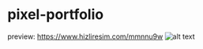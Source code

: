 # pixel-portfolio

preview: https://www.hizliresim.com/mmnnu9w
![alt text](https://i.hizliresim.com/mmnnu9w.png)
